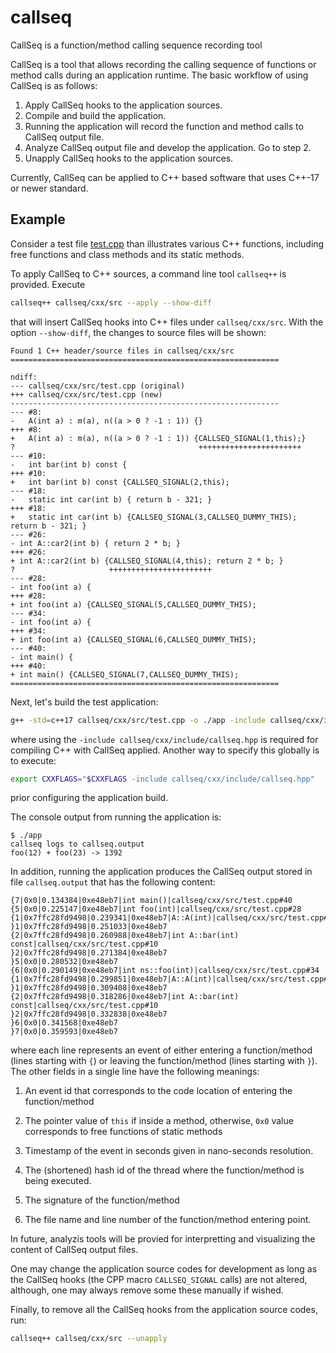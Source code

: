 # callseq
CallSeq is a function/method calling sequence recording tool

CallSeq is a tool that allows recording the calling sequence of
functions or method calls during an application runtime. The basic
workflow of using CallSeq is as follows:

1. Apply CallSeq hooks to the application sources.
2. Compile and build the application.
3. Running the application will record the function and method calls
   to CallSeq output file.
4. Analyze CallSeq output file and develop the application. Go to step
   2.
5. Unapply CallSeq hooks to the application sources.

Currently, CallSeq can be applied to C++ based software that uses
C++-17 or newer standard.

## Example

Consider a test file [test.cpp](callseq/cxx/src/test.cpp) than
illustrates various C++ functions, including free functions and class
methods and its static methods.

To apply CallSeq to C++ sources, a command line tool `callseq++` is
provided. Execute

```bash
callseq++ callseq/cxx/src --apply --show-diff
```

that will insert CallSeq hooks into C++ files under
`callseq/cxx/src`. With the option `--show-diff`, the changes to
source files will be shown:

```
Found 1 C++ header/source files in callseq/cxx/src
============================================================

ndiff:
--- callseq/cxx/src/test.cpp (original)
+++ callseq/cxx/src/test.cpp (new)
------------------------------------------------------------
--- #8:
-   A(int a) : m(a), n((a > 0 ? -1 : 1)) {}
+++ #8:
+   A(int a) : m(a), n((a > 0 ? -1 : 1)) {CALLSEQ_SIGNAL(1,this);}
?                                         +++++++++++++++++++++++
--- #10:
-   int bar(int b) const {
+++ #10:
+   int bar(int b) const {CALLSEQ_SIGNAL(2,this);
--- #18:
-   static int car(int b) { return b - 321; }
+++ #18:
+   static int car(int b) {CALLSEQ_SIGNAL(3,CALLSEQ_DUMMY_THIS); return b - 321; }
--- #26:
- int A::car2(int b) { return 2 * b; }
+++ #26:
+ int A::car2(int b) {CALLSEQ_SIGNAL(4,this); return 2 * b; }
?                     +++++++++++++++++++++++
--- #28:
- int foo(int a) {
+++ #28:
+ int foo(int a) {CALLSEQ_SIGNAL(5,CALLSEQ_DUMMY_THIS);
--- #34:
- int foo(int a) {
+++ #34:
+ int foo(int a) {CALLSEQ_SIGNAL(6,CALLSEQ_DUMMY_THIS);
--- #40:
- int main() {
+++ #40:
+ int main() {CALLSEQ_SIGNAL(7,CALLSEQ_DUMMY_THIS);
============================================================
```

Next, let's build the test application:

```bash
g++ -std=c++17 callseq/cxx/src/test.cpp -o ./app -include callseq/cxx/include/callseq.hpp
```

where using the `-include callseq/cxx/include/callseq.hpp` is required for
compiling C++ with CallSeq applied. Another way to specify this globally is to execute:

```bash
export CXXFLAGS="$CXXFLAGS -include callseq/cxx/include/callseq.hpp"
```
prior configuring the application build.

The console output from running the application is:

```
$ ./app
callseq logs to callseq.output
foo(12) + foo(23) -> 1392
```

In addition, running the application produces the CallSeq output
stored in file `callseq.output` that has the following content:

```
{7|0x0|0.134384|0xe48eb7|int main()|callseq/cxx/src/test.cpp#40
{5|0x0|0.225147|0xe48eb7|int foo(int)|callseq/cxx/src/test.cpp#28
{1|0x7ffc28fd9498|0.239341|0xe48eb7|A::A(int)|callseq/cxx/src/test.cpp#8
}1|0x7ffc28fd9498|0.251033|0xe48eb7
{2|0x7ffc28fd9498|0.260988|0xe48eb7|int A::bar(int) const|callseq/cxx/src/test.cpp#10
}2|0x7ffc28fd9498|0.271384|0xe48eb7
}5|0x0|0.280532|0xe48eb7
{6|0x0|0.290149|0xe48eb7|int ns::foo(int)|callseq/cxx/src/test.cpp#34
{1|0x7ffc28fd9498|0.299851|0xe48eb7|A::A(int)|callseq/cxx/src/test.cpp#8
}1|0x7ffc28fd9498|0.309408|0xe48eb7
{2|0x7ffc28fd9498|0.318286|0xe48eb7|int A::bar(int) const|callseq/cxx/src/test.cpp#10
}2|0x7ffc28fd9498|0.332838|0xe48eb7
}6|0x0|0.341568|0xe48eb7
}7|0x0|0.359593|0xe48eb7
```

where each line represents an event of either entering a
function/method (lines starting with `{`) or leaving the
function/method (lines starting with `}`). The other fields in a
single line have the following meanings:

1. An event id that corresponds to the code location of entering the
   function/method

2. The pointer value of `this` if inside a method, otherwise, `0x0`
   value corresponds to free functions of static methods

3. Timestamp of the event in seconds given in nano-seconds resolution.

4. The (shortened) hash id of the thread where the function/method is being executed.

5. The signature of the function/method

6. The file name and line number of the function/method entering
   point.

In future, analyzis tools will be provied for interpretting and
visualizing the content of CallSeq output files.

One may change the application source codes for development as long as
the CallSeq hooks (the CPP macro `CALLSEQ_SIGNAL` calls) are not
altered, although, one may always remove some these manually if
wished.

Finally, to remove all the CallSeq hooks from the application source
codes, run:

```bash
callseq++ callseq/cxx/src --unapply
```

